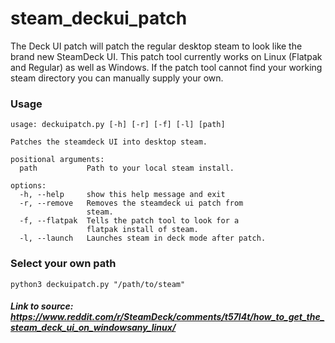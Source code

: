 # steam_deckui_patch

The Deck UI patch will patch the regular desktop steam to look like the brand new SteamDeck UI.
This patch tool currently works on Linux (Flatpak and Regular) as well as Windows.
If the patch tool cannot find your working steam directory you can manually supply your own.

### Usage
```
usage: deckuipatch.py [-h] [-r] [-f] [-l] [path]

Patches the steamdeck UI into desktop steam.

positional arguments:
  path           Path to your local steam install.

options:
  -h, --help     show this help message and exit
  -r, --remove   Removes the steamdeck ui patch from
                 steam.
  -f, --flatpak  Tells the patch tool to look for a
                 flatpak install of steam.
  -l, --launch   Launches steam in deck mode after patch.
```

### Select your own path
```
python3 deckuipatch.py "/path/to/steam"
```

##### Link to source: https://www.reddit.com/r/SteamDeck/comments/t57l4t/how_to_get_the_steam_deck_ui_on_windowsany_linux/
